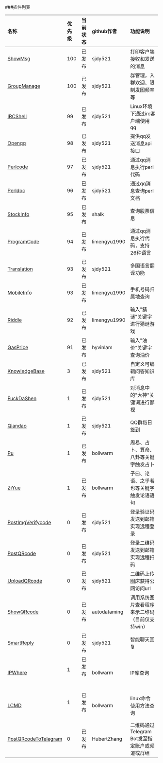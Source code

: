 ###插件列表

|名称                | 优先级  |当前状态    |github作者    | 功能说明                 
|:-------------------|:--------|:-----------|:-------------|:----------------------------
|[ShowMsg]           |100      |已发布      |sjdy521       |打印客户端接收和发送的消息
|[GroupManage]       |100      |已发布      |sjdy521       |群管理，入群欢迎、限制发图频率等
|[IRCShell]          |99       |已发布      |sjdy521       |Linux环境下通过irc客户端使用qq
|[Openqq]            |98       |已发布      |sjdy521       |提供qq发送消息api接口
|[Perlcode]          |97       |已发布      |sjdy521       |通过qq消息执行perl代码
|[Perldoc]           |96       |已发布      |sjdy521       |通过qq消息查询perl文档
|[StockInfo]         |95       |已发布      |shalk         |查询股票信息
|[ProgramCode]       |94       |已发布      |limengyu1990  |通过qq消息执行代码，支持26种语言
|[Translation]       |93       |已发布      |sjdy521       |多国语言翻译功能
|[MobileInfo]        |93       |已发布      |limengyu1990  |手机号码归属地查询
|[Riddle]            |92       |已发布      |limengyu1990  |输入"猜谜"关键字进行猜谜游戏
|[GasPrice]          |91       |已发布      |hyvinlam      |输入"油价"关键字查询油价
|[KnowledgeBase]     |3        |已发布      |sjdy521       |自定义可编辑问答知识库
|[FuckDaShen]        |1        |已发布      |sjdy521       |对消息中的"大神"关键词进行鄙视
|[Qiandao]           |1        |已发布      |sjdy521       |QQ群每日签到
|[Pu]                |1        |已发布      |bollwarm      |周易、占卜、算命、八卦等关键字触发占卜
|[ZiYue]             |1        |已发布      |bollwarm      |子曰、论语、之乎者也等关键字触发论语语句
|[PostImgVerifycode] |0        |已发布      |sjdy521       |登录验证码发送到邮箱实现远程登录
|[PostQRcode]        |0        |已发布      |sjdy521       |登录二维码发送到邮箱实现远程扫码
|[UploadQRcode]      |0        |已发布      |sjdy521       |二维码上传图床获得公网访问url
|[ShowQRcode]        |0        |已发布      |autodataming  |调用系统图片查看程序来示二维码（目前仅支持win）
|[SmartReply]        |0        |已发布      |sjdy521       |智能聊天回复
|[IPWhere]           |1        |已发布      |bollwarm      |IP库查询
|[LCMD]              |1        |已发布      |bollwarm      |linux命令使用方法查询
|[PostQRcodeToTelegram]|0      |已发布      |HubertZhang   |二维码通过Telegram Bot发至指定账户或频道或群组

[ShowMsg]: https://metacpan.org/pod/distribution/Mojo-Webqq/doc/Webqq.pod#Mojo::Webqq::Plugin::ShowMsg
[GroupManage]: https://metacpan.org/pod/distribution/Mojo-Webqq/doc/Webqq.pod#Mojo::Webqq::Plugin::GroupManage
[IRCShell]: https://metacpan.org/pod/distribution/Mojo-Webqq/doc/Webqq.pod#Mojo::Webqq::Plugin::IRCShell
[Openqq]: https://metacpan.org/pod/distribution/Mojo-Webqq/doc/Webqq.pod#Mojo::Webqq::Plugin::Openqq
[Perlcode]: https://metacpan.org/pod/distribution/Mojo-Webqq/doc/Webqq.pod#Mojo::Webqq::Plugin::Perlcode
[Perldoc]: https://metacpan.org/pod/distribution/Mojo-Webqq/doc/Webqq.pod#Mojo::Webqq::Plugin::Perldoc
[StockInfo]: https://metacpan.org/pod/distribution/Mojo-Webqq/doc/Webqq.pod#Mojo::Webqq::Plugin::StockInfo
[ProgramCode]: https://metacpan.org/pod/distribution/Mojo-Webqq/doc/Webqq.pod#Mojo::Webqq::Plugin::ProgramCode
[Translation]: https://metacpan.org/pod/distribution/Mojo-Webqq/doc/Webqq.pod#Mojo::Webqq::Plugin::Translation
[MobileInfo]: https://metacpan.org/pod/distribution/Mojo-Webqq/doc/Webqq.pod#Mojo::Webqq::Plugin::MobileInfo
[Riddle]: https://metacpan.org/pod/distribution/Mojo-Webqq/doc/Webqq.pod#Mojo::Webqq::Plugin::Riddle
[GasPrice]: https://metacpan.org/pod/distribution/Mojo-Webqq/doc/Webqq.pod#Mojo::Webqq::Plugin::GasPrice
[KnowledgeBase]: https://metacpan.org/pod/distribution/Mojo-Webqq/doc/Webqq.pod#Mojo::Webqq::Plugin::KnowledgeBase
[FuckDaShen]: https://metacpan.org/pod/distribution/Mojo-Webqq/doc/Webqq.pod#Mojo::Webqq::Plugin::FuckDaShen
[Qiandao]: https://metacpan.org/pod/distribution/Mojo-Webqq/doc/Webqq.pod#Mojo::Webqq::Plugin::Qiandao
[Pu]: https://metacpan.org/pod/distribution/Mojo-Webqq/doc/Webqq.pod#Mojo::Webqq::Plugin::Pu
[ZiYue]: https://metacpan.org/pod/distribution/Mojo-Webqq/doc/Webqq.pod#Mojo::Webqq::Plugin::ZiYue
[PostImgVerifycode]: https://metacpan.org/pod/distribution/Mojo-Webqq/doc/Webqq.pod#Mojo::Webqq::Plugin::PostImgVerifycode
[PostQRcode]: https://metacpan.org/pod/distribution/Mojo-Webqq/doc/Webqq.pod#Mojo::Webqq::Plugin::PostQRcode
[UploadQRcode]: https://metacpan.org/pod/distribution/Mojo-Webqq/doc/Webqq.pod#Mojo::Webqq::Plugin::UploadQRcode
[ShowQRcode]: https://metacpan.org/pod/distribution/Mojo-Webqq/doc/Webqq.pod#Mojo::Webqq::Plugin::ShowQRcode
[SmartReply]: https://metacpan.org/pod/distribution/Mojo-Webqq/doc/Webqq.pod#Mojo::Webqq::Plugin::SmartReply
[IPWhere]: https://git.oschina.net/ijz/Mojo-Webqq-IPwhere
[LCMD]: https://git.oschina.net/ijz/Mojo-Webqq-LCMD
[PostQRcodeToTelegram]: https://github.com/sjdy521/Mojo-Webqq/blob/master/lib/Mojo/Webqq.pod#Mojo::Webqq::Plugin::PostQRcodeToTelegram
